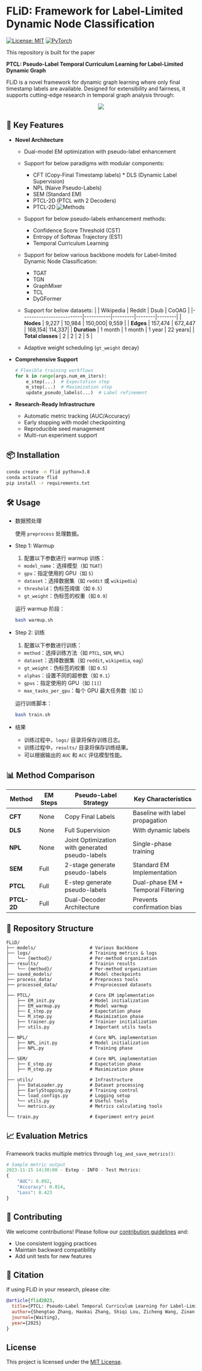 # FLiD: **F**ramework for **L**abel-L**i**mited **D**ynamic Node Classification
[![License: MIT](https://img.shields.io/badge/License-MIT-yellow.svg)](https://opensource.org/licenses/MIT)
[![PyTorch](https://img.shields.io/badge/PyTorch-%23EE4C2C.svg?logo=PyTorch&logoColor=white)](https://pytorch.org/)

This repository is built for the paper

**PTCL: Pseudo-Label Temporal Curriculum Learning for
Label-Limited Dynamic Graph**

FLiD is a novel framework for dynamic graph learning where only final timestamp labels are available. Designed for extensibility and fairness, it supports cutting-edge research in temporal graph analysis through:

<p align="center">
  <img src='images/overview.png'>
</p>

## 🚀 Key Features
- **Novel Architecture**
  * Dual-model EM optimization with pseudo-label enhancement
  * Support for below paradigms with modular components: 
    * CFT (Copy-Final Timestamp labels) * DLS (Dynamic Label Supervision)
    * NPL (Naive Pseudo-Labels) 
    * SEM (Standard EM) 
    * PTCL-2D (PTCL with 2 Decoders) 
    * PTCL-2D
  ![Methods](methods.png)
  * Support for below pseudo-labels enhancement methods:
    * Confidence Score Threshold (CST)
    * Entropy of Softmax Trajectory (EST) 
    * Temporal Curriculum Learning

  * Support for below various backbone models for Label-limited Dynamic Node Classification:
    * TGAT 
    * TGN 
    * GraphMixer
    * TCL
    * DyGFormer 

  * Support for below datasets:
    |                         | Wikipedia | Reddit  | Dsub   | CoOAG  |
    |-------------------------|-----------|---------|--------|--------|
    | **Nodes**               | 9,227     | 10,984  | 150,000| 9,559  |
    | **Edges**               | 157,474   | 672,447 | 168,154| 114,337|
    | **Duration**            | 1 month   | 1 month | 1 year | 22 years|
    | **Total classes**       | 2         | 2       | 2      | 5      |
  * Adaptive weight scheduling (`gt_weight` decay)

- **Comprehensive Support**
  ```python
  # Flexible training workflows
  for k in range(args.num_em_iters):
      e_step(...)  # Expectation step
      m_step(...)  # Maximization step
      update_pseudo_labels(...)  # Label refinement
  ```

- **Research-Ready Infrastructure**
  - Automatic metric tracking (AUC/Accuracy)
  - Early stopping with model checkpointing
  - Reproducible seed management
  - Multi-run experiment support

## 📦 Installation
```bash
conda create -n flid python=3.8
conda activate flid
pip install -r requirements.txt
```

## 🛠 Usage

-  数据预处理

    使用 `preprocess` 处理数据。

- Step 1: Warmup

    1. 配置以下参数进行 warmup 训练：
    - `model_name`：选择模型（如 `TGAT`）
    - `gpu`：指定使用的 GPU（如 `5`）
    - `dataset`：选择数据集（如 `reddit` 或 `wikipedia`）
    - `threshold`：伪标签阈值（如 `0.5`）
    - `gt_weight`：伪标签的权重（如 `0.9`）

    运行 warmup 阶段：

    ```bash
    bash warmup.sh
    ```

- Step 2: 训练

    1. 配置以下参数进行训练：
    - `method`：选择训练方法（如 `PTCL`, `SEM`, `NPL`）
    - `dataset`：选择数据集（如 `reddit`, `wikipedia`, `oag`）
    - `gt_weight`：伪标签的权重（如 `0.5`）
    - `alphas`：设置不同的超参数（如 `0.1`）
    - `gpus`：指定使用的 GPU（如 `[1]`）
    - `max_tasks_per_gpu`：每个 GPU 最大任务数（如 `1`）

    运行训练脚本：

    ```bash
    bash train.sh
    ```

- 结果

    - 训练过程中，`logs/` 目录将保存训练日志。
    - 训练过程中，`results/` 目录将保存训练结果。
    - 可以根据输出的 `AUC` 和 `ACC` 评估模型性能。

## 📊 Method Comparison

| Method       | EM Steps | Pseudo-Label Strategy     | Key Characteristics                 |
|--------------|----------|---------------------------|-------------------------------------|
| **CFT**      | None     | Copy Final Labels         | Baseline with label propagation     |
| **DLS**      | None     | Full Supervision          | With dynamic labels             |
| **NPL**      | None     | Joint Optimization with generated pseudo-labels       | Single-phase training               |
| **SEM**      | Full  | 2-stage generate pseudo-labels          | Standard EM Implementation          |
| **PTCL**     | Full     | E-step generate pseudo-labels       | Dual-phase EM + Temporal Filtering  |
| **PTCL-2D**  | Full     | Dual-Decoder Architecture | Prevents confirmation bias          |


## 📂 Repository Structure
```
FLiD/
├── models/                    # Various Backbone
├── logs/                      # Training metrics & logs
│   └── {method}/              # Per-method organization
├── results/                   # Trainin results
│   └── {method}/              # Per-method organization
├── saved_models/              # Model checkpoints
├── process_data/              # Preprocess tools
├── processed_data/            # Preprocessed datasets
│
├── PTCL/                      # Core EM implementation
│   ├── EM_init.py             # Model initialization
│   ├── EM_warmup.py           # Model warmup
│   ├── E_step.py              # Expectation phase
│   └── M_step.py              # Maximization phase
│   ├── trainer.py             # Trainier initialization
│   ├── utils.py               # Important utils tools
│
├── NPL/                       # Core NPL implementation
│   ├── NPL_init.py            # Model initialization
│   ├── NPL.py                 # Training phase
│
├── SEM/                       # Core NPL implementation
│   ├── E_step.py              # Expectation phase
│   ├── M_step.py              # Maximization phase
│
├── utils/                     # Infrastructure
│   ├── DataLoader.py          # Dataset processing
│   ├── EarlyStopping.py       # Training control
│   └── load_configs.py        # Logging setup
│   └── utils.py               # Useful tools
│   └── metrics.py             # Metrics calculating tools
│
└── train.py                   # Experiment entry point
```

## 📈 Evaluation Metrics
Framework tracks multiple metrics through `log_and_save_metrics()`:
```python
# Sample metric output
2023-11-15 14:30:00 - Estep - INFO - Test Metrics:
{
    "AUC": 0.892,
    "Accuracy": 0.814,
    "Loss": 0.423
}
```

## 🤝 Contributing
We welcome contributions! Please follow our [contribution guidelines](CONTRIBUTING.md) and:
- Use consistent logging practices
- Maintain backward compatibility
- Add unit tests for new features

## 📜 Citation
If using FLiD in your research, please cite:
```bibtex
@article{flid2023,
  title={PTCL: Pseudo-Label Temporal Curriculum Learning for Label-Limited Dynamic Graph},
  author={Shengtao Zhang, Haokai Zhang, Shiqi Lou, Zicheng Wang, Zinan Zeng, Yilin Wang, Minnan Luo},
  journal={Waiting},
  year={2025}
}
``` 

## License
This project is licensed under the [MIT License](LICENSE).